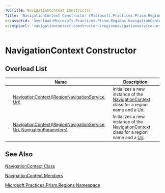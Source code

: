 ```yaml
---
TOCTitle: NavigationContext Constructor
Title: 'NavigationContext Constructor (Microsoft.Practices.Prism.Regions)'
ms:assetid: 'Overload:Microsoft.Practices.Prism.Regions.NavigationContext.\#ctor'
ms:mtpsurl: 'navigationcontext-constructor-iregionnavigationservice-uri-mspp-regions.md'
---
```



# NavigationContext Constructor

## Overload List

<span id="overloadMembersTableToggle"></span>
<table>

<thead>
<tr class="header">
<th> </th>
<th>Name</th>
<th>Description</th>
</tr>
</thead>
<tbody>
<tr class="odd">
<td><img src="images/public-method.gif" title="Public method" /></td>
<td><a href="https://msdn.microsoft.com/library/microsoft.practices.prism.regions.navigationcontext.">NavigationContext(IRegionNavigationService, Uri)</a></td>
<td><div class="summary">
Initializes a new instance of the <a href="https://msdn.microsoft.com/library/microsoft.practices.prism.regions.navigationcontext">NavigationContext</a> class for a region name and a <a href="https://msdn.microsoft.com/library/microsoft.practices.prism.regions.navigationcontext.uri">Uri</a>.
</div></td>
</tr>
<tr class="even">
<td><img src="images/public-method.gif" title="Public method" /></td>
<td><a href="https://msdn.microsoft.com/library/microsoft.practices.prism.regions.navigationcontext.">NavigationContext(IRegionNavigationService, Uri, NavigationParameters)</a></td>
<td><div class="summary">
Initializes a new instance of the <a href="https://msdn.microsoft.com/library/microsoft.practices.prism.regions.navigationcontext">NavigationContext</a> class for a region name and a <a href="https://msdn.microsoft.com/library/microsoft.practices.prism.regions.navigationcontext.uri">Uri</a>.
</div></td>
</tr>
</tbody>
</table>

## See Also

[NavigationContext Class](https://msdn.microsoft.com/library/microsoft.practices.prism.regions.navigationcontext)

[NavigationContext Members](https://msdn.microsoft.com/allmembers.t:microsoft.practices.prism.regions.navigationcontext)

[Microsoft.Practices.Prism.Regions Namespace](https://msdn.microsoft.com/library/microsoft.practices.prism.regions)
